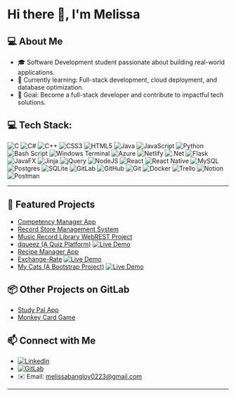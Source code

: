 # Hi there 👋, I'm Melissa

## 💻 About Me
- 🎓 Software Development student passionate about building real-world applications.
- 🌱 Currently learning: Full-stack development, cloud deployment, and database optimization.
- 🎯 Goal: Become a full-stack developer and contribute to impactful tech solutions.

##   💻 Tech Stack:
![C](https://img.shields.io/badge/c-%2300599C.svg?style=for-the-badge&logo=c&logoColor=white) ![C#](https://img.shields.io/badge/c%23-%23239120.svg?style=for-the-badge&logo=csharp&logoColor=white) ![C++](https://img.shields.io/badge/c++-%2300599C.svg?style=for-the-badge&logo=c%2B%2B&logoColor=white) ![CSS3](https://img.shields.io/badge/css3-%231572B6.svg?style=for-the-badge&logo=css3&logoColor=white) ![HTML5](https://img.shields.io/badge/html5-%23E34F26.svg?style=for-the-badge&logo=html5&logoColor=white) ![Java](https://img.shields.io/badge/java-%23ED8B00.svg?style=for-the-badge&logo=openjdk&logoColor=white) ![JavaScript](https://img.shields.io/badge/javascript-%23323330.svg?style=for-the-badge&logo=javascript&logoColor=%23F7DF1E) ![Python](https://img.shields.io/badge/python-3670A0?style=for-the-badge&logo=python&logoColor=ffdd54) ![Bash Script](https://img.shields.io/badge/bash_script-%23121011.svg?style=for-the-badge&logo=gnu-bash&logoColor=white) ![Windows Terminal](https://img.shields.io/badge/Windows%20Terminal-%234D4D4D.svg?style=for-the-badge&logo=windows-terminal&logoColor=white) ![Azure](https://img.shields.io/badge/azure-%230072C6.svg?style=for-the-badge&logo=microsoftazure&logoColor=white) ![Netlify](https://img.shields.io/badge/netlify-%23000000.svg?style=for-the-badge&logo=netlify&logoColor=#00C7B7) ![.Net](https://img.shields.io/badge/.NET-5C2D91?style=for-the-badge&logo=.net&logoColor=white) ![Flask](https://img.shields.io/badge/flask-%23000.svg?style=for-the-badge&logo=flask&logoColor=white) ![JavaFX](https://img.shields.io/badge/javafx-%23FF0000.svg?style=for-the-badge&logo=javafx&logoColor=white) ![Jinja](https://img.shields.io/badge/jinja-white.svg?style=for-the-badge&logo=jinja&logoColor=black) ![jQuery](https://img.shields.io/badge/jquery-%230769AD.svg?style=for-the-badge&logo=jquery&logoColor=white) ![NodeJS](https://img.shields.io/badge/node.js-6DA55F?style=for-the-badge&logo=node.js&logoColor=white) ![React](https://img.shields.io/badge/react-%2320232a.svg?style=for-the-badge&logo=react&logoColor=%2361DAFB) ![React Native](https://img.shields.io/badge/react_native-%2320232a.svg?style=for-the-badge&logo=react&logoColor=%2361DAFB) ![MySQL](https://img.shields.io/badge/mysql-4479A1.svg?style=for-the-badge&logo=mysql&logoColor=white) ![Postgres](https://img.shields.io/badge/postgres-%23316192.svg?style=for-the-badge&logo=postgresql&logoColor=white) ![SQLite](https://img.shields.io/badge/sqlite-%2307405e.svg?style=for-the-badge&logo=sqlite&logoColor=white) ![GitLab](https://img.shields.io/badge/gitlab-%23181717.svg?style=for-the-badge&logo=gitlab&logoColor=white) ![GitHub](https://img.shields.io/badge/github-%23121011.svg?style=for-the-badge&logo=github&logoColor=white) ![Git](https://img.shields.io/badge/git-%23F05033.svg?style=for-the-badge&logo=git&logoColor=white) ![Docker](https://img.shields.io/badge/docker-%230db7ed.svg?style=for-the-badge&logo=docker&logoColor=white) ![Trello](https://img.shields.io/badge/Trello-%23026AA7.svg?style=for-the-badge&logo=Trello&logoColor=white) ![Notion](https://img.shields.io/badge/Notion-%23000000.svg?style=for-the-badge&logo=notion&logoColor=white) ![Postman](https://img.shields.io/badge/Postman-FF6C37?style=for-the-badge&logo=postman&logoColor=white)


---


## 🚀 Featured Projects
- [Competency Manager App](https://github.com/melissa0987/CompetencyManagerApp)
- [Record Store Management System](https://github.com/melissa0987/RecordStoreManagementSystem)
- [Music Record Library WebREST Project](https://github.com/melissa0987/MusicRecordLibraryWebRESTProject)
- [dqueez (A Quiz Platform)](https://github.com/alexkh/dqueez) [![Live Demo](https://img.shields.io/badge/Live-Demo-blue?style=for-the-badge)](https://dqueez.com/)
- [Recipe Manager App](https://github.com/melissa0987/recipeManager)
- [Exchange-Rate](https://github.com/melissa0987/exchange-rate) [![Live Demo](https://img.shields.io/badge/Live-Demo-blue?style=for-the-badge)](https://melissa0987.github.io/exchange-rate/)
- [My Cats (A Bootstrap Project)](https://github.com/melissa0987/my-cats-bootstrap) [![Live Demo](https://img.shields.io/badge/Live-Demo-blue?style=for-the-badge)](https://melissa0987.github.io/my-cats-bootstrap/)

## 📦 Other Projects on GitLab
- [Study Pal App](https://gitlab.com/monica-dimitrova/410project)
- [Monkey Card Game](https://gitlab.com/melissa_louise/winter2022projectmonkeycardgame)


## 📫 Connect with Me
- [![LinkedIn](https://img.shields.io/badge/LinkedIn-0077B5?style=for-the-badge&logo=linkedin&logoColor=white)](https://www.linkedin.com/in/melissa-bangloy023/)
- [![GitLab](https://img.shields.io/badge/GitLab-FC6D26?style=for-the-badge&logo=gitlab&logoColor=white)](https://gitlab.com/melissa_louise)
- ✉️ Email: melissabangloy0223@gmail.com

---

